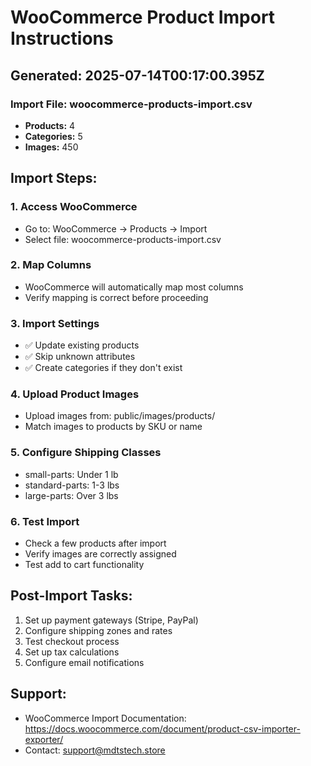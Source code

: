 # WooCommerce Product Import Instructions

## Generated: 2025-07-14T00:17:00.395Z

### Import File: woocommerce-products-import.csv
- **Products:** 4
- **Categories:** 5
- **Images:** 450

## Import Steps:

### 1. Access WooCommerce
- Go to: WooCommerce → Products → Import
- Select file: woocommerce-products-import.csv

### 2. Map Columns
- WooCommerce will automatically map most columns
- Verify mapping is correct before proceeding

### 3. Import Settings
- ✅ Update existing products
- ✅ Skip unknown attributes
- ✅ Create categories if they don't exist

### 4. Upload Product Images
- Upload images from: public/images/products/
- Match images to products by SKU or name

### 5. Configure Shipping Classes
- small-parts: Under 1 lb
- standard-parts: 1-3 lbs
- large-parts: Over 3 lbs

### 6. Test Import
- Check a few products after import
- Verify images are correctly assigned
- Test add to cart functionality

## Post-Import Tasks:
1. Set up payment gateways (Stripe, PayPal)
2. Configure shipping zones and rates
3. Test checkout process
4. Set up tax calculations
5. Configure email notifications

## Support:
- WooCommerce Import Documentation: https://docs.woocommerce.com/document/product-csv-importer-exporter/
- Contact: support@mdtstech.store
